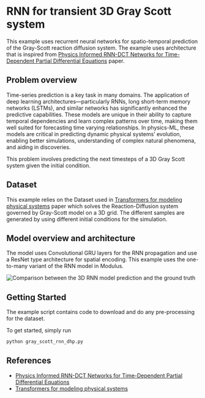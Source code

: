 # RNN for transient 3D Gray Scott system

This example uses recurrent neural networks for spatio-temporal prediction of the
Gray-Scott reaction diffusion system. The example uses architecture that is inspired from
[Physics Informed RNN-DCT Networks for Time-Dependent Partial Differential Equations](https://arxiv.org/pdf/2202.12358.pdf)
paper.

## Problem overview

Time-series prediction is a key task in many domains.
The application of deep learning architectures—particularly RNNs, long short-term memory
networks (LSTMs), and similar networks has significantly enhanced the predictive capabilities.
These models are unique in their ability to capture temporal dependencies and learn complex
patterns over time, making them well suited for forecasting time varying relationships.
In physics-ML, these models are critical in predicting dynamic physical systems’ evolution,
enabling better simulations, understanding of complex natural phenomena, and aiding
in discoveries.

This problem involves predicting the next timesteps of a 3D Gray Scott system given the
initial condition.

## Dataset

This example relies on the Dataset used in [Transformers for modeling physical systems](https://www.sciencedirect.com/science/article/abs/pii/S0893608021004500)
paper which solves the Reaction-Diffusion system governed by Gray-Scott model on a 3D grid.
The different samples are generated by using different initial conditions for the simulation.

## Model overview and architecture

The model uses Convolutional GRU layers for the RNN propagation and use a ResNet type
architecture for spatial encoding. This example uses the one-to-many variant of the RNN
model in Modulus.

![Comparison between the 3D RNN model prediction and the
ground truth](../../../docs/img/gray_scott_predictions_blog_2.gif)

## Getting Started

The example script contains code to download and do any pre-processing for the dataset.

To get started, simply run

```bash
python gray_scott_rnn_dhp.py
```

## References

- [Physics Informed RNN-DCT Networks for Time-Dependent Partial Differential Equations](https://arxiv.org/pdf/2202.12358.pdf)
- [Transformers for modeling physical systems](https://www.sciencedirect.com/science/article/abs/pii/S0893608021004500)
